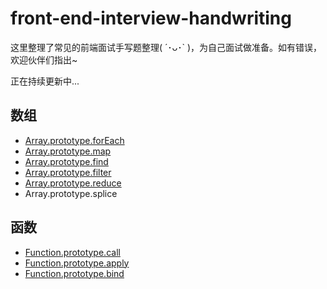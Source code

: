 # front-end-interview-handwriting
这里整理了常见的前端面试手写题整理( ´･ᴗ･` )，为自己面试做准备。如有错误，欢迎伙伴们指出~

正在持续更新中...

## 数组
- [Array.prototype.forEach](https://github.com/luoxy0518/front-end-interview-handwriting/tree/master/array/forEach.js)
- [Array.prototype.map](https://github.com/luoxy0518/front-end-interview-handwriting/tree/master/array/map.js)
- [Array.prototype.find](https://github.com/luoxy0518/front-end-interview-handwriting/tree/master/array/find.js)
- [Array.prototype.filter](https://github.com/luoxy0518/front-end-interview-handwriting/tree/master/array/filter.js)
- [Array.prototype.reduce](https://github.com/luoxy0518/front-end-interview-handwriting/tree/master/array/reduce.js)
- Array.prototype.splice 


## 函数
- [Function.prototype.call](https://github.com/luoxy0518/front-end-interview-handwriting/tree/master/function/call.js)
- [Function.prototype.apply](https://github.com/luoxy0518/front-end-interview-handwriting/tree/master/function/apply.js)
- [Function.prototype.bind](https://github.com/luoxy0518/front-end-interview-handwriting/tree/master/function/bind.js)

